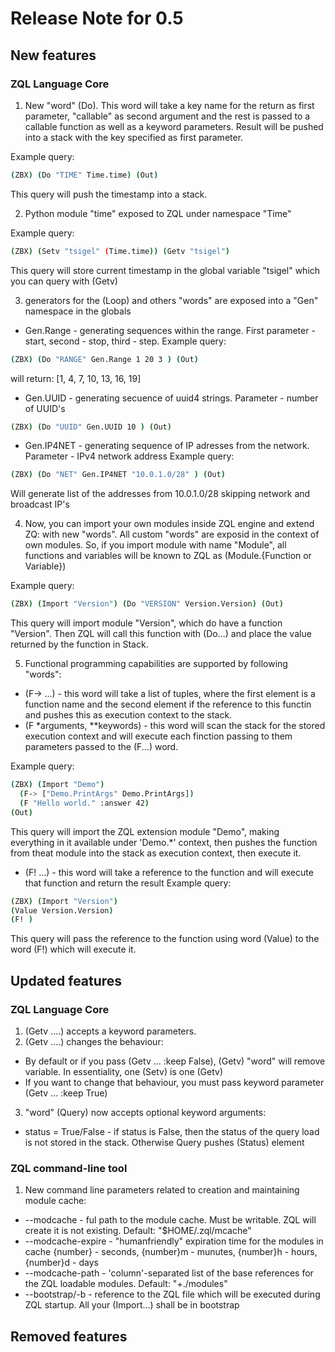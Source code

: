 # Release Note for 0.5

## New features

### ZQL Language Core

1. New "word" (Do). This word will take a key name for the return as first parameter, "callable" as second argument and the rest is passed to a callable  function as well as a  keyword parameters. Result will be pushed into a stack with the key specified as first parameter.

Example query:
```bash
(ZBX) (Do "TIME" Time.time) (Out)
```
This query will push the timestamp into a stack.

2. Python module "time" exposed to ZQL under namespace "Time"

Example query:
```bash
(ZBX) (Setv "tsigel" (Time.time)) (Getv "tsigel")
```
This query will store current timestamp in the global variable "tsigel" which you can query with (Getv)

3. generators for the (Loop) and others "words" are exposed into a "Gen" namespace in the globals

* Gen.Range - generating sequences within the range. First parameter - start, second - stop, third - step.
Example query:
```bash
(ZBX) (Do "RANGE" Gen.Range 1 20 3 ) (Out)
```
will return: [1, 4, 7, 10, 13, 16, 19]
* Gen.UUID - generating secuence of uuid4 strings. Parameter - number of UUID's
```bash
(ZBX) (Do "UUID" Gen.UUID 10 ) (Out)
```

* Gen.IP4NET - generating sequence of IP adresses from the network. Parameter - IPv4 network address
Example query:
```bash
(ZBX) (Do "NET" Gen.IP4NET "10.0.1.0/28" ) (Out)
```
Will generate list of the addresses from 10.0.1.0/28 skipping network and broadcast IP's

4. Now, you can import your own modules inside ZQL engine and extend ZQ: with new "words". All custom "words" are exposid in the context of own modules. So, if you import module with name "Module", all functions and variables will be known to ZQL as (Module.{Function or Variable})

Example query:
```bash
(ZBX) (Import "Version") (Do "VERSION" Version.Version) (Out)
```
This query will import module "Version", which do have a function "Version". Then ZQL will call this function with (Do...) and place the value returned by the function in Stack.

5. Functional programming capabilities are supported by following "words":
 * (F-> ...) - this word will take a list of tuples, where the first element is a function name and the second element if the reference to this functin and pushes this as execution context to the stack.
 * (F *arguments, **keywords) - this word will scan the stack for the stored execution context and will execute each finction passing to them parameters passed to the (F...) word.
 
 Example query:
 ```bash
(ZBX) (Import "Demo") 
   (F-> ["Demo.PrintArgs" Demo.PrintArgs]) 
   (F "Hello world." :answer 42) 
(Out)
```
This query will import the ZQL extension module "Demo", making everything in it available under 'Demo.*' context, then pushes the function from theat module into the stack as execution context, then execute it.

  * (F! ...) - this word will take a reference to the function and will execute that function and return the result
 Example query:
 ```bash
(ZBX) (Import "Version") 
(Value Version.Version) 
(F! )
```
This query will pass the reference to the function using word (Value) to the word (F!) which will execute it.

## Updated features

### ZQL Language Core

1. (Getv ....) accepts a keyword parameters.
2. (Getv ....) changes the behaviour:
* By default or if you pass (Getv ... :keep False), (Getv) "word" will remove variable. In essentiality, one (Setv) is one (Getv)
* If you want to change that behaviour, you must pass keyword parameter (Getv ... :keep True)
3. "word" (Query) now accepts optional keyword arguments:
* status = True/False - if status is False, then the status of the query load is not stored in the stack. Otherwise Query pushes (Status) element

### ZQL command-line tool

1. New command line parameters related to creation and maintaining module cache:
* --modcache - ful path to the module cache. Must be writable. ZQL will create it is not existing. Default: "$HOME/.zql/mcache"
* --modcache-expire - "humanfriendly" expiration time for the modules in cache {number} - seconds, {number}m - munutes, {number}h - hours, {number}d - days
* --modcache-path - 'column'-separated list of the base references for the ZQL loadable modules. Default: "+./modules" 
* --bootstrap/-b - reference to the ZQL file which will be executed during ZQL startup. All your (Import...) shall be in bootstrap


## Removed features
